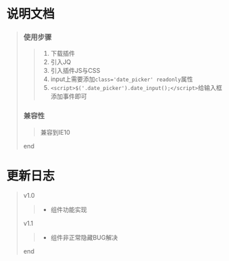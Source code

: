 # 说明文档
> ### 使用步骤
>> 1. 下载插件
>> 2. 引入JQ
>> 3. 引入插件JS与CSS
>> 3. input上需要添加`class='date_picker' readonly`属性
>> 4. `<script>$('.date_picker').date_input();</script>`给输入框添加事件即可
> ### 兼容性
>> 兼容到IE10
>
> end
# 更新日志
> v1.0
>> * 组件功能实现
>
> v1.1
>> * 组件非正常隐藏BUG解决
>
> end